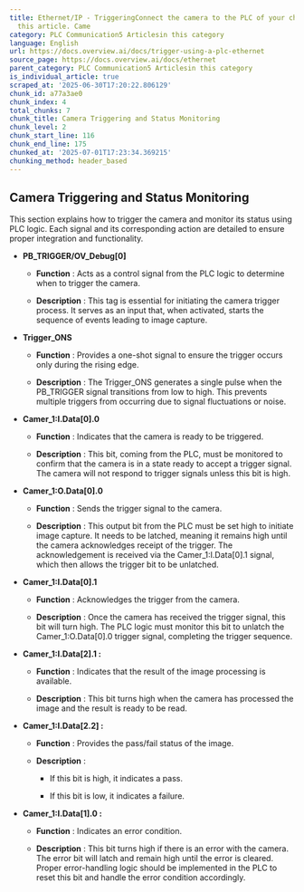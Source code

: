 ```yaml
---
title: Ethernet/IP - TriggeringConnect the camera to the PLC of your choice by following
  this article. Came
category: PLC Communication5 Articlesin this category
language: English
url: https://docs.overview.ai/docs/trigger-using-a-plc-ethernet
source_page: https://docs.overview.ai/docs/ethernet
parent_category: PLC Communication5 Articlesin this category
is_individual_article: true
scraped_at: '2025-06-30T17:20:22.806129'
chunk_id: a77a3ae0
chunk_index: 4
total_chunks: 7
chunk_title: Camera Triggering and Status Monitoring
chunk_level: 2
chunk_start_line: 116
chunk_end_line: 175
chunked_at: '2025-07-01T17:23:34.369215'
chunking_method: header_based
---
```


## Camera Triggering and Status Monitoring

This section explains how to trigger the camera and monitor its status using PLC logic. Each signal and its corresponding action are detailed to ensure proper integration and functionality.

  * **PB\_TRIGGER/OV\_Debug\[0\]**

    * **Function** : Acts as a control signal from the PLC logic to determine when to trigger the camera.

    * **Description** : This tag is essential for initiating the camera trigger process. It serves as an input that, when activated, starts the sequence of events leading to image capture.

  * **Trigger\_ONS**

    * **Function** : Provides a one-shot signal to ensure the trigger occurs only during the rising edge.

    * **Description** : The Trigger\_ONS generates a single pulse when the PB\_TRIGGER signal transitions from low to high. This prevents multiple triggers from occurring due to signal fluctuations or noise.

  * **Camer\_1:I.Data\[0\].0**

    * **Function** : Indicates that the camera is ready to be triggered.

    * **Description** : This bit, coming from the PLC, must be monitored to confirm that the camera is in a state ready to accept a trigger signal. The camera will not respond to trigger signals unless this bit is high.

  * **Camer\_1:O.Data\[0\].0**

    * **Function** : Sends the trigger signal to the camera.

    * **Description** : This output bit from the PLC must be set high to initiate image capture. It needs to be latched, meaning it remains high until the camera acknowledges receipt of the trigger. The acknowledgement is received via the Camer\_1:I.Data\[0\].1 signal, which then allows the trigger bit to be unlatched.

  * **Camer\_1:I.Data\[0\].1**

    * **Function** : Acknowledges the trigger from the camera.

    * **Description** : Once the camera has received the trigger signal, this bit will turn high. The PLC logic must monitor this bit to unlatch the Camer\_1:O.Data\[0\].0 trigger signal, completing the trigger sequence.

  * **Camer\_1:I.Data\[2\].1 :**

    * **Function** : Indicates that the result of the image processing is available.

    * **Description** : This bit turns high when the camera has processed the image and the result is ready to be read.

  * **Camer\_1:I.Data\[2.2\] :**

    * **Function** : Provides the pass/fail status of the image.

    * **Description** :

      * If this bit is high, it indicates a pass.

      * If this bit is low, it indicates a failure.

  * **Camer\_1:I.Data\[1\].0 :**

    * **Function** : Indicates an error condition.

    * **Description** : This bit turns high if there is an error with the camera. The error bit will latch and remain high until the error is cleared. Proper error-handling logic should be implemented in the PLC to reset this bit and handle the error condition accordingly.



